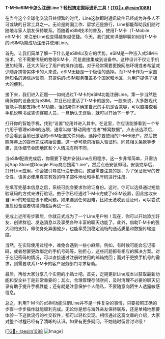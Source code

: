 **T-M卡eSIM卡怎么注册Line？轻松搞定国际通讯工具！[[TG💪+ @esim1088](https://t.me/s/esim1088)]**

在当今这个全球化交流日益频繁的时代，Line这款即时通讯软件已经成为许多人不可或缺的日常工具之一。无论是跨国工作、留学还是旅行，Line都能帮助我们随时随地与家人朋友保持联系。而随着eSIM技术的普及，使用T-M卡（T-Mobile eSIM卡）来注册Line也变得越来越便捷。今天，我们就来详细聊聊如何用T-M卡的eSIM功能成功注册并使用Line。

首先，让我们简单了解一下什么是eSIM以及它的优势。eSIM是一种嵌入式SIM卡技术，它不需要传统的物理SIM卡，而是直接集成到设备中。这种设计不仅让手机更加轻薄，还大大简化了用户的操作流程。对于经常需要更换网络环境或者希望减少随身携带实体卡的人来说，eSIM无疑是一个极佳的选择。而T-M卡作为一家国际知名的通信运营商，其提供的eSIM服务覆盖多个国家和地区，为用户提供了极大的便利。

接下来，我们进入正题——如何通过T-M卡的eSIM功能注册Line。第一步当然是确保你的设备支持eSIM，并且已经激活了T-M卡的服务。一般来说，大多数现代智能手机都支持eSIM功能，但如果你不确定自己的手机是否兼容，可以直接查看手机说明书或咨询客服人员。一旦确认无误后，就可以开始下一步了。

打开你的智能手机，找到“设置”应用并进入其中。在这里，你应该能够看到一个专门用于管理eSIM的选项，通常叫做“移动网络”或者“蜂窝数据”。点击该选项后，你会看到当前已激活的eSIM配置文件列表。选择你要使用的T-M卡账户，然后按照屏幕上的提示完成初始设置。这一步可能包括输入验证码、同意相关条款等步骤，具体细节会因地区和个人情况有所不同。

当eSIM配置完成后，你需要下载并安装Line应用程序。这一步非常简单，只需访问App Store或Google Play商店搜索“Line”，然后点击安装即可。安装完毕后，打开Line应用，你会被引导进行注册流程。这里需要注意的是，为了保证账号的安全性，请务必使用真实有效的电子邮件地址和手机号码进行注册。

在填写完基本信息之后，系统可能会要求你验证身份。这时，你可以选择通过短信验证码的方式来进行验证。由于你已经通过T-M卡完成了eSIM设置，因此接收来自Line的短信应该不成问题。如果遇到任何困难，比如无法收到验证码，可以尝试重启设备或者切换网络后再试一次。

完成上述所有步骤后，你就正式成为了一个Line用户啦！现在，你可以开始添加好友、创建群组、发送消息以及享受各种丰富的聊天功能了。此外，借助T-M卡的强大网络支持，即使身处异国他乡，也能享受到稳定流畅的通话质量和数据传输速度。

当然，在实际使用过程中，难免会遇到一些小麻烦。例如，有时候可能会忘记密码，或者想要更改绑定的手机号码等。别担心，这些问题都有相应的解决方案。对于忘记密码的情况，可以直接通过注册时使用的邮箱找回；而对于更换手机号的需求，则需要联系T-M卡的客户服务部门寻求帮助。

最后，再给大家分享几个实用的小贴士吧。首先，定期更新Line版本以获取最新功能和安全补丁是非常重要的；其次，合理管理存储空间，及时清理不必要的聊天记录有助于提升手机性能；还有就是注意保护个人隐私，不要随意向陌生人透露敏感信息。

总之，利用T-M卡的eSIM功能注册Line并不是一件复杂的事情，只要按照正确的步骤一步步操作就能顺利完成。无论你是想与海外亲友保持联系，还是单纯地想要体验一下这款流行的社交软件，都可以轻松实现。相信通过这篇文章的介绍，大家对整个过程已经有了清晰的认识。如果有更多疑问，不妨随时留言讨论哦！

[[TG💪+ @esim1088](https://t.me/s/esim1088) ![Image](https://i.postimg.cc/4NQfJmqS/Snipaste-2025-05-13-00-14-12.png)]